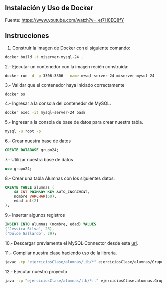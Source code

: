 ## Instalación y Uso de Docker

Fuente: https://www.youtube.com/watch?v=_et7H0EQ8fY

## Instrucciones

1. Construir la imagen de Docker con el siguiente comando:

```bash
docker build -t miserver-mysql-24 .
```

2.- Ejecutar un contenedor con la imagen recién construida:

```bash
docker run -d -p 3306:3306 --name mysql-server-24 miserver-mysql-24
```

3.- Validar que el contenedor haya iniciado correctamente

```bash
docker ps
```

4.- Ingresar a la consola del contenedor de MySQL.

```bash
docker exec -it mysql-server-24 bash
```

5.- Ingresar a la consola de base de datos para crear nuestra tabla.

```bash
mysql -u root -p
```

6.- Crear nuestra base de datos

```sql
CREATE DATABASE grupo24;
```

7.- Utilizar nuestra base de datos

```sql
use grupo24;
```

8.- Crear una tabla Alumnas con los siguientes datos:

```sql
CREATE TABLE alumnas (
    id INT PRIMARY KEY AUTO_INCREMENT,
    nombre VARCHAR(60),
    edad int(2)
);
```

9.- Insertar algunos registros

```sql
INSERT INTO alumnas (nombre, edad) VALUES
('Jessica Silva', 28),
('Dulce Gallardo', 29);
```

10.- Descargar previamente el MySQL-Connector desde esta [url](https://dev.mysql.com/downloads/connector/j/).

11.- Compilar nuestra clase haciendo uso de la librería.

```bash
javac -cp "ejerciciosClase/alumnas/lib/*" ejerciciosClase/alumnas/Grupo24.java
```

12.- Ejecutar nuestro proyecto

```bash
java -cp "ejerciciosClase/alumnas/lib/*:." ejerciciosClase.alumnas.Grupo24
```
